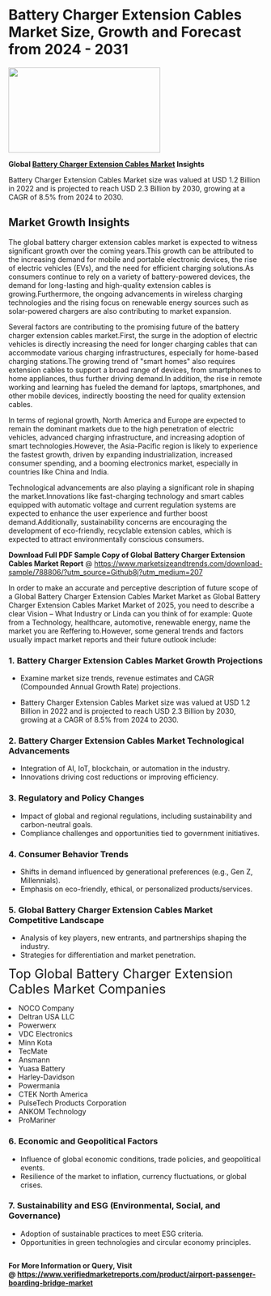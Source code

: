 <H1>Battery Charger Extension Cables Market Size, Growth and Forecast from 2024 - 2031</H1><img class="aligncenter size-medium wp-image-584254" src="https://thirdeyenews.in/wp-content/uploads/2024/09/Global-Market-Research-300x168.jpeg" alt="" width="300" height="168" /><p><strong>Global&nbsp;<a href="https://www.marketsizeandtrends.com/download-sample/788806/?utm_source=Github8j?utm_medium=207">Battery Charger Extension Cables Market</a> Insights</strong></p><p>Battery Charger Extension Cables Market size was valued at USD 1.2 Billion in 2022 and is projected to reach USD 2.3 Billion by 2030, growing at a CAGR of 8.5% from 2024 to 2030.</p><p><h2>Market Growth Insights</h2> <p>The global battery charger extension cables market is expected to witness significant growth over the coming years.This growth can be attributed to the increasing demand for mobile and portable electronic devices, the rise of electric vehicles (EVs), and the need for efficient charging solutions.As consumers continue to rely on a variety of battery-powered devices, the demand for long-lasting and high-quality extension cables is growing.Furthermore, the ongoing advancements in wireless charging technologies and the rising focus on renewable energy sources such as solar-powered chargers are also contributing to market expansion.</p> <p>Several factors are contributing to the promising future of the battery charger extension cables market.First, the surge in the adoption of electric vehicles is directly increasing the need for longer charging cables that can accommodate various charging infrastructures, especially for home-based charging stations.The growing trend of "smart homes" also requires extension cables to support a broad range of devices, from smartphones to home appliances, thus further driving demand.In addition, the rise in remote working and learning has fueled the demand for laptops, smartphones, and other mobile devices, indirectly boosting the need for quality extension cables.</p> <p>In terms of regional growth, North America and Europe are expected to remain the dominant markets due to the high penetration of electric vehicles, advanced charging infrastructure, and increasing adoption of smart technologies.However, the Asia-Pacific region is likely to experience the fastest growth, driven by expanding industrialization, increased consumer spending, and a booming electronics market, especially in countries like China and India.</p> <p>Technological advancements are also playing a significant role in shaping the market.Innovations like fast-charging technology and smart cables equipped with automatic voltage and current regulation systems are expected to enhance the user experience and further boost demand.Additionally, sustainability concerns are encouraging the development of eco-friendly, recyclable extension cables, which is expected to attract environmentally conscious consumers.</p> <p><span class=""><strong>Download Full PDF Sample Copy of Global Battery Charger Extension Cables Market Report</strong> @ <a href="https://www.marketsizeandtrends.com/download-sample/788806/?utm_source=Github8j?utm_medium=207" target="_blank">https://www.marketsizeandtrends.com/download-sample/788806/?utm_source=Github8j?utm_medium=207</a></span></p><p>In order to make an accurate and perceptive description of future scope of a Global&nbsp;Battery Charger Extension Cables Market Market as Global&nbsp;Battery Charger Extension Cables Market Market of 2025, you need to describe a clear Vision &ndash; What Industry or Linda can you think of for example: Quote from a Technology, healthcare, automotive, renewable energy, name the market you are Reffering to.However, some general trends and factors usually impact market reports and their future outlook include:</p><h3>1.&nbsp;<strong>Battery Charger Extension Cables Market Growth Projections</strong></h3><ul><li>Examine market size trends, revenue estimates and CAGR (Compounded Annual Growth Rate) projections.</li><li><p>Battery Charger Extension Cables Market size was valued at USD 1.2 Billion in 2022 and is projected to reach USD 2.3 Billion by 2030, growing at a CAGR of 8.5% from 2024 to 2030.</p></li></ul><h3>2.&nbsp;<strong>Battery Charger Extension Cables Market Technological Advancements</strong></h3><ul><li>Integration of AI, IoT, blockchain, or automation in the industry.</li><li>Innovations driving cost reductions or improving efficiency.</li></ul><h3>3.&nbsp;<strong>Regulatory and Policy Changes</strong></h3><ul><li>Impact of global and regional regulations, including sustainability and carbon-neutral goals.</li><li>Compliance challenges and opportunities tied to government initiatives.</li></ul><h3>4.&nbsp;<strong>Consumer Behavior Trends</strong></h3><ul><li>Shifts in demand influenced by generational preferences (e.g., Gen Z, Millennials).</li><li>Emphasis on eco-friendly, ethical, or personalized products/services.</li></ul><h3>5.&nbsp;<strong>Global Battery Charger Extension Cables Market Competitive Landscape</strong></h3><ul><li>Analysis of key players, new entrants, and partnerships shaping the industry.</li><li>Strategies for differentiation and market penetration.</li></ul><p data-pm-slice="1 1 []"><span style="color: inherit; font-family: inherit; font-size: 25px;">Top Global Battery Charger Extension Cables Market Companies</span></p><div class="" data-test-id=""><p><li>NOCO Company</li><li> Deltran USA LLC</li><li> Powerwerx</li><li> VDC Electronics</li><li> Minn Kota</li><li> TecMate</li><li> Ansmann</li><li> Yuasa Battery</li><li> Harley-Davidson</li><li> Powermania</li><li> CTEK North America</li><li> PulseTech Products Corporation</li><li> ANKOM Technology</li><li> ProMariner</li></p></div><h3>6.&nbsp;<strong>Economic and Geopolitical Factors</strong></h3><ul><li>Influence of global economic conditions, trade policies, and geopolitical events.</li><li>Resilience of the market to inflation, currency fluctuations, or global crises.</li></ul><h3>7.&nbsp;<strong>Sustainability and ESG (Environmental, Social, and Governance)</strong></h3><ul><li>Adoption of sustainable practices to meet ESG criteria.</li><li>Opportunities in green technologies and circular economy principles.</li></ul><h2><strong style="font-size: 14px;">For More Information or Query, Visit @&nbsp;</strong><a style="background-color: #ffffff; font-size: 14px;" href="https://www.marketsizeandtrends.com/report/battery-charger-extension-cables-market/" target="_blank">https://www.verifiedmarketreports.com/product/airport-passenger-boarding-bridge-market</a></h2>